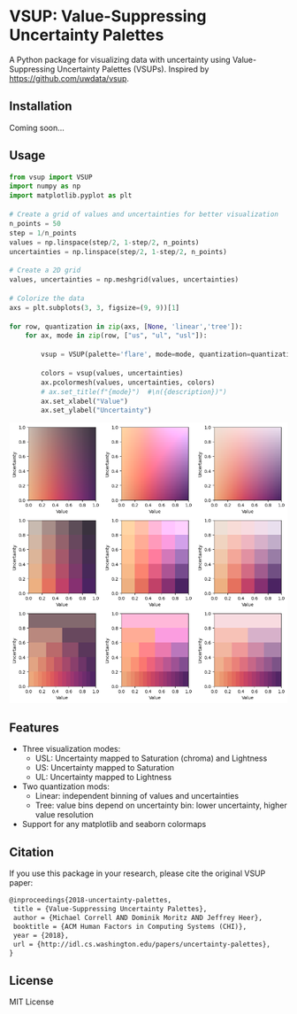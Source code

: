 # VSUP: Value-Suppressing Uncertainty Palettes

A Python package for visualizing data with uncertainty using Value-Suppressing Uncertainty Palettes (VSUPs). Inspired by https://github.com/uwdata/vsup.

## Installation
Coming soon...

## Usage

```python
from vsup import VSUP
import numpy as np
import matplotlib.pyplot as plt

# Create a grid of values and uncertainties for better visualization
n_points = 50
step = 1/n_points
values = np.linspace(step/2, 1-step/2, n_points)
uncertainties = np.linspace(step/2, 1-step/2, n_points)

# Create a 2D grid
values, uncertainties = np.meshgrid(values, uncertainties)

# Colorize the data
axs = plt.subplots(3, 3, figsize=(9, 9))[1]

for row, quantization in zip(axs, [None, 'linear','tree']):
    for ax, mode in zip(row, ["us", "ul", "usl"]):

        vsup = VSUP(palette='flare', mode=mode, quantization=quantization)

        colors = vsup(values, uncertainties)
        ax.pcolormesh(values, uncertainties, colors)
        # ax.set_title(f"{mode}")  #\n({description})")
        ax.set_xlabel("Value")
        ax.set_ylabel("Uncertainty")
```
![flare example](examples/flare_example.png)

## Features

- Three visualization modes:
  - USL: Uncertainty mapped to Saturation (chroma) and Lightness
  - US: Uncertainty mapped to Saturation
  - UL: Uncertainty mapped to Lightness
- Two quantization mods:
  - Linear: independent binning of values and uncertainties
  - Tree: value bins depend on uncertainty bin: lower uncertainty, higher value resolution
- Support for any matplotlib and seaborn colormaps

## Citation

If you use this package in your research, please cite the original VSUP paper:

```
@inproceedings{2018-uncertainty-palettes,
 title = {Value-Suppressing Uncertainty Palettes},
 author = {Michael Correll AND Dominik Moritz AND Jeffrey Heer},
 booktitle = {ACM Human Factors in Computing Systems (CHI)},
 year = {2018},
 url = {http://idl.cs.washington.edu/papers/uncertainty-palettes},
}
```

## License

MIT License 